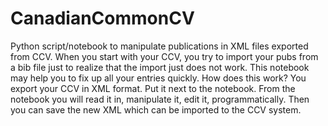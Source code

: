 # CanadianCommonCV
Python script/notebook to manipulate publications in XML files exported from CCV.
When you start with your CCV, you try to import your pubs from a bib file just to realize that the import just does not work.
This notebook may help you to fix up all your entries quickly.
How does this work?
You export your CCV in XML format.
Put it next to the notebook.
From the notebook you will read it in, manipulate it, edit it, programmatically.
Then you can save the new XML which can be imported to the CCV system.

